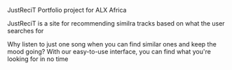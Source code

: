 JustReciT Portfolio project for ALX Africa

JustReciT is a site for recommending similra tracks based on what the user searches for

Why listen to just one song when you can find similar ones and keep the mood
going? With our easy-to-use interface,
you can find what you're looking for in no time
